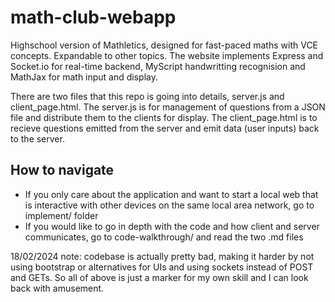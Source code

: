 # math-club-webapp
Highschool version of Mathletics, designed for fast-paced maths with VCE concepts. Expandable to other topics. The website implements Express and Socket.io for real-time backend, MyScript handwritting recognision and MathJax for math input and display.  

There are two files that this repo is going into details, server.js and client_page.html. The server.js is for management of questions from a JSON file and distribute them to the clients for display. The client_page.html is to recieve questions emitted from the server and emit data (user inputs) back to the server.

## How to navigate
- If you only care about the application and want to start a local web that is interactive with other devices on the same local area network, go to implement/ folder
- If you would like to go in depth with the code and how client and server communicates, go to code-walkthrough/ and read the two .md files


18/02/2024 note:
codebase is actually pretty bad, making it harder by not using bootstrap or alternatives for UIs and using sockets instead of POST and GETs. So all of above is just a marker for my own skill and I can look back with amusement.
